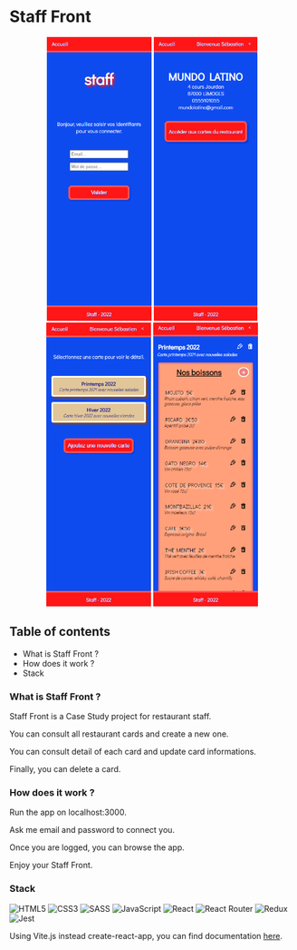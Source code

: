 # Staff Front


<div align="center">
  <img src="documents/Home-connect.PNG" height=500px>
  <img src="documents/Home-connected.PNG" height=500px>
  <img src="documents/All-cards.PNG" height=500px>
  <img src="documents/Card-detail.PNG" height=500px>
</div>
  
## Table of contents

* What is Staff Front ?
* How does it work ?
* Stack

### What is Staff Front ?

Staff Front is a Case Study project for restaurant staff.  

You can consult all restaurant cards and create a new one.  

You can consult detail of each card and update card informations.  

Finally, you can delete a card.

### How does it work ?

Run the app on localhost:3000.

Ask me email and password to connect you.

Once you are logged, you can browse the app.

Enjoy your Staff Front.

### Stack

![HTML5](https://img.shields.io/badge/html5-%23E34F26.svg?style=for-the-badge&logo=html5&logoColor=white)
![CSS3](https://img.shields.io/badge/css3-%231572B6.svg?style=for-the-badge&logo=css3&logoColor=white)
![SASS](https://img.shields.io/badge/SASS-hotpink.svg?style=for-the-badge&logo=SASS&logoColor=white)
![JavaScript](https://img.shields.io/badge/javascript-%23323330.svg?style=for-the-badge&logo=javascript&logoColor=%23F7DF1E)
![React](https://img.shields.io/badge/react-%2320232a.svg?style=for-the-badge&logo=react&logoColor=%2361DAFB)
![React Router](https://img.shields.io/badge/React_Router-CA4245?style=for-the-badge&logo=react-router&logoColor=white)
![Redux](https://img.shields.io/badge/redux-%23593d88.svg?style=for-the-badge&logo=redux&logoColor=white)
![Jest](https://img.shields.io/badge/-jest-%23C21325?style=for-the-badge&logo=jest&logoColor=white)

Using Vite.js instead create-react-app, you can find documentation [here](https://vitejs.dev).
